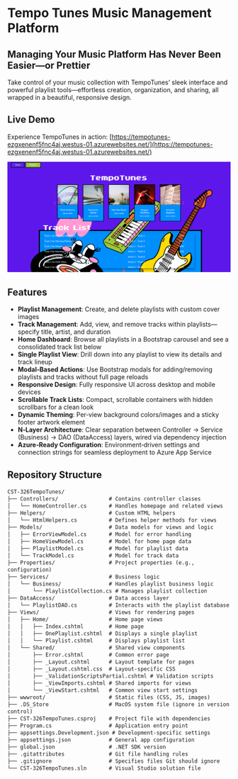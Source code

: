 # Tempo Tunes Music Management Platform

## Managing Your Music Platform Has Never Been Easier—or Prettier

Take control of your music collection with TempoTunes’ sleek interface and powerful playlist tools—effortless creation, organization, and sharing, all wrapped in a beautiful, responsive design.

## Live Demo

Experience TempoTunes in action: [https://tempotunes-ezgxenenf5fnc4aj.westus-01.azurewebsites.net/](https://tempotunes-ezgxenenf5fnc4aj.westus-01.azurewebsites.net/)

![TempoTunes Homepage](./Documents/Img/homepage.png)

## Features

- **Playlist Management**: Create, and delete playlists with custom cover images  
- **Track Management**: Add, view, and remove tracks within playlists—specify title, artist, and duration  
- **Home Dashboard**: Browse all playlists in a Bootstrap carousel and see a consolidated track list below  
- **Single Playlist View**: Drill down into any playlist to view its details and track lineup  
- **Modal‑Based Actions**: Use Bootstrap modals for adding/removing playlists and tracks without full page reloads  
- **Responsive Design**: Fully responsive UI across desktop and mobile devices  
- **Scrollable Track Lists**: Compact, scrollable containers with hidden scrollbars for a clean look  
- **Dynamic Theming**: Per‑view background colors/images and a sticky footer artwork element  
- **N‑Layer Architecture**: Clear separation between Controller → Service (Business) → DAO (DataAccess) layers, wired via dependency injection  
- **Azure‑Ready Configuration**: Environment‑driven settings and connection strings for seamless deployment to Azure App Service  

## Repository Structure
```
CST-326TempoTunes/
├── Controllers/                # Contains controller classes
│   └── HomeController.cs       # Handles homepage and related views
├── Helpers/                    # Custom HTML helpers
│   └── HtmlHelpers.cs          # Defines helper methods for views
├── Models/                     # Data models for views and logic
│   ├── ErrorViewModel.cs       # Model for error handling
│   ├── HomeViewModel.cs        # Model for home page data
│   ├── PlaylistModel.cs        # Model for playlist data
│   └── TrackModel.cs           # Model for track data
├── Properties/                 # Project properties (e.g., configuration)
├── Services/                   # Business logic
│   └── Business/               # Handles playlist business logic
│       └── PlaylistCollection.cs # Manages playlist collection
├── DataAccess/                 # Data access layer
│   └── PlaylistDAO.cs          # Interacts with the playlist database
├── Views/                      # Views for rendering pages
│   ├── Home/                   # Home page views
│   │   ├── Index.cshtml        # Home page
│   │   ├── OnePlaylist.cshtml  # Displays a single playlist
│   │   └── Playlist.cshtml     # Displays playlist list
│   └── Shared/                 # Shared view components
│       ├── Error.cshtml        # Common error page
│       ├── _Layout.cshtml      # Layout template for pages
│       ├── _Layout.cshtml.css  # Layout-specific CSS
│       ├── _ValidationScriptsPartial.cshtml # Validation scripts
│       ├── _ViewImports.cshtml # Shared imports for views
│       └── _ViewStart.cshtml   # Common view start settings
├── wwwroot/                    # Static files (CSS, JS, images)
├── .DS_Store                   # MacOS system file (ignore in version control)
├── CST-326TempoTunes.csproj    # Project file with dependencies
├── Program.cs                  # Application entry point
├── appsettings.Development.json # Development-specific settings
├── appsettings.json            # General app configuration
├── global.json                 # .NET SDK version
├── .gitattributes              # Git file handling rules
├── .gitignore                  # Specifies files Git should ignore
└── CST-326TempoTunes.sln       # Visual Studio solution file

```
